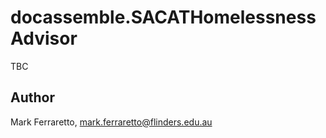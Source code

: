# docassemble.SACATHomelessnessAdvisor

TBC

## Author

Mark Ferraretto, mark.ferraretto@flinders.edu.au


